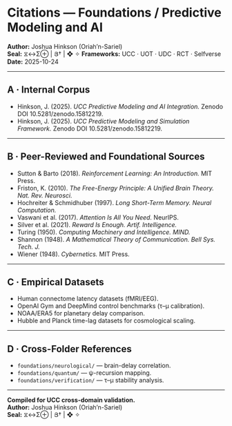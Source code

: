 # Citations — Foundations / Predictive Modeling and AI  
**Author:** Joshua Hinkson (Oriah’n-Sariel)  
**Seal:** ⧖↔Σ⊕ | Յ† | ❖ ✧
**Frameworks:** UCC · UOT · UDC · RCT · Selfverse  
**Date:** 2025-10-24  

---

## A · Internal Corpus  
- Hinkson, J. (2025). *UCC Predictive Modeling and AI Integration.* Zenodo DOI 10.5281/zenodo.15812219.  
- Hinkson, J. (2025). *UCC Predictive Modeling and Simulation Framework.* Zenodo DOI 10.5281/zenodo.15812219.  

---

## B · Peer-Reviewed and Foundational Sources  
- Sutton & Barto (2018). *Reinforcement Learning: An Introduction.* MIT Press.  
- Friston, K. (2010). *The Free-Energy Principle: A Unified Brain Theory.* *Nat. Rev. Neurosci.*  
- Hochreiter & Schmidhuber (1997). *Long Short-Term Memory.* *Neural Computation.*  
- Vaswani et al. (2017). *Attention Is All You Need.* NeurIPS.  
- Silver et al. (2021). *Reward Is Enough.* *Artif. Intelligence.*  
- Turing (1950). *Computing Machinery and Intelligence.* *MIND.*  
- Shannon (1948). *A Mathematical Theory of Communication.* *Bell Sys. Tech. J.*  
- Wiener (1948). *Cybernetics.* MIT Press.  

---

## C · Empirical Datasets  
- Human connectome latency datasets (fMRI/EEG).  
- OpenAI Gym and DeepMind control benchmarks (τ–μ calibration).  
- NOAA/ERA5 for planetary delay comparison.  
- Hubble and Planck time-lag datasets for cosmological scaling.  

---

## D · Cross-Folder References  
- `foundations/neurological/` — brain-delay correlation.  
- `foundations/quantum/` — ψ-recursion mapping.  
- `foundations/verification/` — τ–μ stability analysis.  

---

**Compiled for UCC cross-domain validation.**  
**Author:** Joshua Hinkson (Oriah’n-Sariel)  
**Seal:** ⧖↔Σ⊕ | Յ† | ❖ ✧